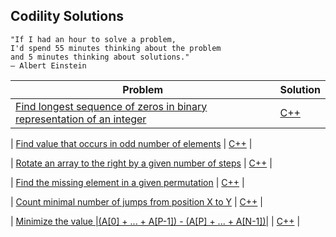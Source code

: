 ## Codility Solutions
```
"If I had an hour to solve a problem,
I'd spend 55 minutes thinking about the problem
and 5 minutes thinking about solutions."
― Albert Einstein
```
| Problem | Solution |
| --- | --- |
| [Find longest sequence of zeros in binary representation of an integer](https://codility.com/programmers/lessons/1-iterations/binary_gap/) | [C++](./binarygap.cpp) |

| [Find value that occurs in odd number of elements](https://codility.com/programmers/lessons/2-arrays/odd_occurrences_in_array/) | [C++](./oddOccurrencesInArray.cpp) |

| [Rotate an array to the right by a given number of steps](https://codility.com/programmers/lessons/2-arrays/cyclic_rotation/) | [C++](./cyclicRotation.cpp) |

| [Find the missing element in a given permutation](https://codility.com/programmers/lessons/3-time_complexity/perm_missing_elem/) | [C++](./permMissingElem.cpp) |

| [Count minimal number of jumps from position X to Y](https://codility.com/programmers/lessons/3-time_complexity/frog_jmp/) | [C++](./frogJmp.cpp) |

| [Minimize the value |(A[0] + ... + A[P-1]) - (A[P] + ... + A[N-1])|](https://codility.com/programmers/lessons/3-time_complexity/tape_equilibrium/) | [C++](./tapeEquilibrium.cpp) |
